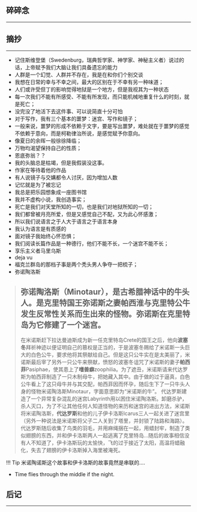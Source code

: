 ## 碎碎念
----

## 摘抄
---

* 记住斯维登堡（Swedenburg，瑞典哲学家、神学家、神秘主义者）说过的话，上帝赋予我们大脑让我们具备遗忘的能力
* 人群是一个幻觉、人群并不存在，我是在和你们个别交谈
* 我想在日常的幸与不幸之间，最大的区别在于不幸有另一种味道；
* 人们或许受但丁的影响觉得地狱是一个地方，但是我视其为一种状态
* 每一次我们不能有所感受、不能有所发现，而只能机械地重复什么的时刻，就是死亡；
* 没完没了地活下去这件事、可以说简直十分可怕
* 对于写作，我有三个基本的噩梦：迷宫、写作和镜子；
* 一般来说，噩梦的形成不依赖于文字，要是写出噩梦，难处就在于噩梦的感觉不依赖于意向，而是柯勒律治所说，是感觉赋予你意向。
* 像夏日的余晖一般徐徐降临；
* 万物均渴望保持自己的性质；
* 恩底弥翁？？
* 我的头脑总是枯竭，但是我假装没这事。
* 作家在等待着他的作品
* 有人说镜子与交媾都令人讨厌，因为增加人数
* 记忆就是为了被忘记
* 我总是把乐园想象成一座图书馆
* 我并不虚构小说，我创造事实；
* 死亡是我们对天堂所知的一切，也是我们对地狱所知的一切；
* 我们都曾被月亮所爱，但是又感觉自己不配，又为此心怀感激；
* 所以我们说语言之于人大于语言之于语言本身
* 我认为语言是有质感的
* 面对镜子我始终心怀恐惧；
* 我们阅读长篇作品是一种德行，他们不能不长，一个迷宫不能不长；
* 享乐主义者马里乌斯
* deja vu
* 福克兰群岛的那档子事是两个秃头男人争夺一把梳子；
* 弥诺陶洛斯
> 弥诺陶洛斯（Minotaur），是古希腊神话中的**牛头人**。是克里特国王弥诺斯之妻帕西淮与克里特公牛发生反常性关系而生出来的怪物。弥诺斯在克里特岛为它修建了一个迷宫。
> -----------------
> 在米诺斯赶下拉达曼迪斯成为新一任克里特岛Crete的国王之后，他向**波塞冬**拜祈神迹以便证明自己的篡权是正当的，于是波塞冬赐给了米诺斯一头巨大的白色公牛，要求他将其祭献给自己。但是这只公牛实在是太美丽了，米诺斯最后宰了另外一只公牛来祭献，愤怒的波塞冬诅咒了米诺斯的妻子**帕西菲**Pasiphae，使其患上了**嗜兽癖**zoophilia。为了遮丑，米诺斯请来代达罗斯为帕西菲制造了一只木制母牛，把她藏入其中。由于做的过于逼真，白色公牛看上了这只母牛并与其交配，帕西菲因而怀孕，随后生下了一只牛头人身的怪物米诺陶洛斯Minotaur，字面意思即为“米诺斯的牛”。
代达罗斯建造了一个异常复杂混乱的迷宫Labyrinth用以困住米诺陶洛斯。卸磨杀驴，杀人灭口，为了不让其他任何人知道怪物的来历和迷宫的进出方法，米诺斯将米诺陶洛斯，**代达罗斯**和他的儿子伊卡洛斯Icarus三人一起关进了迷宫里（另外一种说法是米诺斯将父子二人关到了塔里，并封锁了陆路和海路）。代达罗斯随后收集了鸟类的羽毛，并用麻绳捆在一起，用蜡封牢，制造了类似翅膀的东西，并和伊卡洛斯两人一起逃离了克里特岛...随后的故事相信没有人不知道了，伊卡洛斯玩的太愉快，飞的过于接近了太阳，高温将蜡融化，失去了翅膀的伊卡洛斯掉入海里被淹死。

!!! Tip
    米诺陶诺斯这个故事和伊卡洛斯的故事竟然是串联的....
* Time flies through the middle if the night.


## 后记
----
